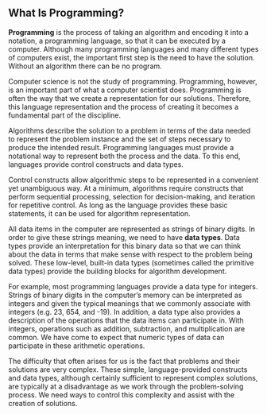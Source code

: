 What Is Programming?
---

**Programming** is the process of taking an algorithm and encoding it
into a notation, a programming language, so that it can be executed by a
computer. Although many programming languages and many different types
of computers exist, the important first step is the need to have the
solution. Without an algorithm there can be no program.

Computer science is not the study of programming. Programming, however,
is an important part of what a computer scientist does. Programming is
often the way that we create a representation for our solutions.
Therefore, this language representation and the process of creating it
becomes a fundamental part of the discipline.

Algorithms describe the solution to a problem in terms of the data
needed to represent the problem instance and the set of steps necessary
to produce the intended result. Programming languages must provide a
notational way to represent both the process and the data. To this end,
languages provide control constructs and data types.

Control constructs allow algorithmic steps to be represented in a
convenient yet unambiguous way. At a minimum, algorithms require
constructs that perform sequential processing, selection for
decision-making, and iteration for repetitive control. As long as the
language provides these basic statements, it can be used for algorithm
representation.

All data items in the computer are represented as strings of binary
digits. In order to give these strings meaning, we need to have **data
types**. Data types provide an interpretation for this binary data so
that we can think about the data in terms that make sense with respect
to the problem being solved. These low-level, built-in data types
(sometimes called the primitive data types) provide the building blocks
for algorithm development.

For example, most programming languages provide a data type for
integers. Strings of binary digits in the computer’s memory can be
interpreted as integers and given the typical meanings that we commonly
associate with integers (e.g. 23, 654, and -19). In addition, a data
type also provides a description of the operations that the data items
can participate in. With integers, operations such as addition,
subtraction, and multiplication are common. We have come to expect that
numeric types of data can participate in these arithmetic operations.

The difficulty that often arises for us is the fact that problems and
their solutions are very complex. These simple, language-provided
constructs and data types, although certainly sufficient to represent
complex solutions, are typically at a disadvantage as we work through
the problem-solving process. We need ways to control this complexity and
assist with the creation of solutions.
